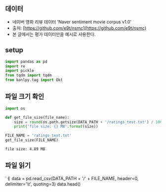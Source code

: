 ## 데이터 
* 네이버 영화 리뷰 데이터 'Naver sentiment movie corpus v1.0'
* 출처: [https://github.com/e9t/nsmc](https://github.com/e9t/nsmc)
* 본 글에서는 평가 데이터만을 예시로 사용한다.

## setup
```python
import pandas as pd
import re
import pickle
from tqdm import tqdm
from konlpy.tag import Okt
```
## 파일 크기 확인
```python
import os

def get_file_size(file_name):
    size = round(os.path.getsize(DATA_PATH + '/ratings_test.txt') / 1000000, 2)
    print('file size: {} MB'.format(size))

FILE_NAME = 'ratings_test.txt'
get_file_size(FILE_NAME)
```
```
file size: 4.89 MB
```
## 파일 읽기
`ㅔ
data = pd.read_csv(DATA_PATH + '/' + FILE_NAME, 
                   header=0,
                   delimiter='\t',
                   quoting=3)
data.head()
<!--stackedit_data:
eyJoaXN0b3J5IjpbNzQwMTU4NjA0LDE2MzM2OTMyNTUsNjkzOT
AwODk5LC0yMDM4Njc5MjgyXX0=
-->